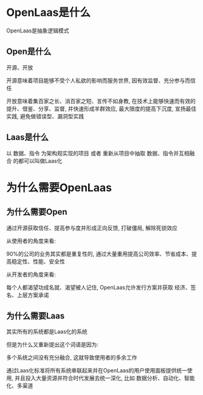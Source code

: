 # OpenLaas是什么

OpenLaas是抽象逻辑模式

## Open是什么

开源、开放

开源意味着项目能够不受个人私欲的影响而服务世界, 因有效监督、充分参与而信任

开放意味着集百家之长、消百家之短、言传不如身教, 在技术上能够快速而有效的提升、借鉴、分享、监督, 并快速形成羊群效应, 最大限度的提高下沉度, 宣扬最佳实践, 避免做错误型、漏洞型实践

## Laas是什么

以 数据、指令 为架构观实现的项目 或者 重新从项目中抽取 数据、指令并互相融合 的都可以叫做Laas化

# 为什么需要OpenLaas

## 为什么需要Open

通过开源获取信任、提高参与度并形成正向反馈, 打破僵局, 解除死锁效应

从使用者的角度来看:

90%的公司的业务其实都是重复性的, 通过大量重用提高公司效率、节省成本、提高稳定性、性能、安全性

从开发者的角度来看:

每个人都渴望功成名就、渴望被人记住, OpenLaas允许发行方案并获取 经济、签名、上层方案承诺

## 为什么需要Laas

其实所有的系统都是Laas化的系统

但是为什么又重新提出这个词语是因为:

多个系统之间没有充分融合, 这就导致使用者的多余工作

通过Laas化标准将所有系统串联起来并在OpenLaas的用户使用面板提供统一使用, 并且投入大量资源并符合时代发展去统一深化, 比如 数据分析、自动化、智能化、多渠道